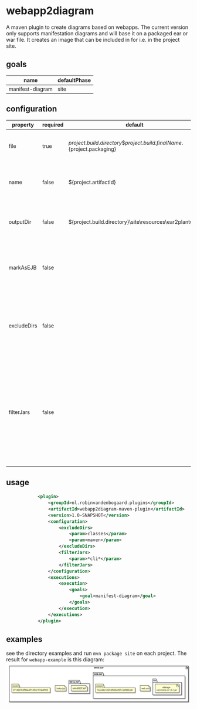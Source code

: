 # webapp2diagram

A maven plugin to create diagrams based on webapps. The current version only supports manifestation diagrams and will base it on a packaged ear or war file.
It creates an image that can be included in for i.e. in the project site.

## goals
name | defaultPhase
--- | ---
manifest-diagram | site

## configuration
property | required | default | description 
--- | --- | --- | ---
file | true | ${project.build.directory}\${project.build.finalName}.${project.packaging} | The file to generate a plantUML manifestation diagram for.
name | false | ${project.artifactId} | The name of the file the generated manifestation diagram will receive.
outputDir | false | ${project.build.directory}\site\resources\ear2plantuml\ | The target directory where the manifestation diagram will be stored.
markAsEJB | false |  | Haven't had time to figure out ejb detection. For now let the users mark jar files as such.
excludeDirs | false |  | Not all folders are interesting to include in the diagram. I.e. classes. List directories here that will not be traversed.
filterJars | false |  | List with wildcard expression (i.e. "commons-*" that will be matched against jar files (without extension). It will be included if the jar file matches one of the wildcard expressions.

## usage
```xml
            <plugin>
                <groupId>nl.robinvandenbogaard.plugins</groupId>
                <artifactId>webapp2diagram-maven-plugin</artifactId>
                <version>1.0-SNAPSHOT</version>
                <configuration>
                    <excludeDirs>
                        <param>classes</param>
                        <param>maven</param>
                    </excludeDirs>
                    <filterJars>
                        <param>*cli*</param>
                    </filterJars>
                </configuration>
                <executions>
                    <execution>
                        <goals>
                            <goal>manifest-diagram</goal>
                        </goals>
                    </execution>
                </executions>
            </plugin>
```

## examples
see the directory examples and run `mvn package site` on each project. The result for `webapp-example` is this diagram:
![alt text](https://github.com/robinvandenbogaard/webapp2diagram/blob/master/docs/webapp2diagram-simple-war-example.svg "Manifestation diagram for webapp-example.")
